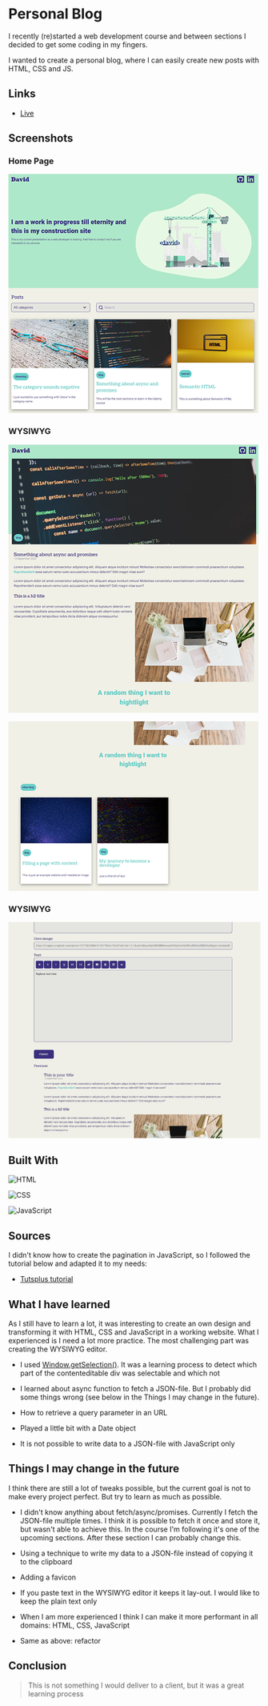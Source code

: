 # Personal Blog

<p>I recently (re)started a web development course and between sections I decided to get some coding in my fingers.</p>
<p>I wanted to create a personal blog, where I can easily create new posts with HTML, CSS and JS. </p>


## Links

- [Live](<https://www.hetlabovandavid.be/david/> "Live View")

## Screenshots

### Home Page

![Home Page](/screenshots/homepage.png "Home Page")

### WYSIWYG

![Post Detail](/screenshots/detailpage_01.png "Post Detail")

![Post Detail](/screenshots/detailpage_02.png "Post Detail")

### WYSIWYG

![WYSIWYG](/screenshots/WYSIWYG_800.gif "WYSIWYG")


## Built With

![HTML](https://img.shields.io/badge/-HTML-orange "HTML")

![CSS](https://img.shields.io/badge/-CSS-blue "CSS")

![JavaScript](https://img.shields.io/badge/-JavaScript-yellow "JavaScript")


## Sources

I didn't know how to create the pagination in JavaScript, so I followed the tutorial below and adapted it to my needs:

- [Tutsplus tutorial](<https://webdesign.tutsplus.com/tutorials/pagination-with-vanilla-javascript--cms-41896> "Tutsplus tutorial")


## What I have learned

As I still have to learn a lot, it was interesting to create an own design and transforming it with HTML, CSS and JavaScript in a working website. What I experienced is I need a lot more practice. The most challenging part was creating the WYSIWYG editor. 

- I used [Window.getSelection()](<https://developer.mozilla.org/en-US/docs/Web/API/Window/getSelection> "Window.getSelection()"). It was a learning process to detect which part of the contenteditable div was selectable and which not

- I learned about async function to fetch a JSON-file. But I probably did some things wrong (see below in the Things I may change in the future).

- How to retrieve a query parameter in an URL

- Played a little bit with a Date object

- It is not possible to write data to a JSON-file with JavaScript only


## Things I may change in the future

I think there are still a lot of tweaks possible, but the current goal is not to make every project perfect. But try to learn as much as possible.

- I didn't know anything about fetch/async/promises. Currently I fetch the JSON-file multiple times. I think it is possible to fetch it once and store it, but wasn't able to achieve this. In the course I'm following it's one of the upcoming sections. After these section I can probably change this.

- Using a technique to write my data to a JSON-file instead of copying it to the clipboard

- Adding a favicon

- If you paste text in the WYSIWYG editor it keeps it lay-out. I would like to keep the plain text only

- When I am more experienced I think I can make it more performant in all domains: HTML, CSS, JavaScript

- Same as above: refactor


## Conclusion

> This is not something I would deliver to a client, but it was a great learning process